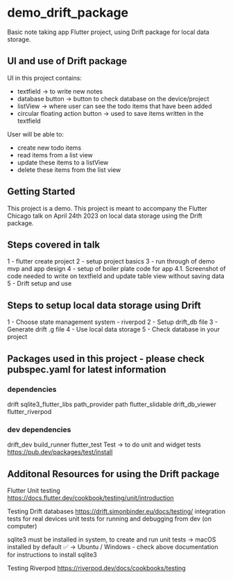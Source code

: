 # demo_drift_package

Basic note taking app Flutter project, using Drift package for local data storage.

## UI and use of Drift package 

UI in this project contains:
- textfield -> to write new notes
- database button -> button to check database on the device/project
- listView -> where user can see the todo items that have been added
- circular floating action button -> used to save items written in the textfield

User will be able to:
- create new todo items 
- read items from a list view 
- update these items to a listView
- delete these items from the list view

## Getting Started

This project is a demo. This project is meant to accompany the Flutter Chicago talk on April 24th 2023 on local data storage using the Drift package.

## Steps covered in talk 
1 -     flutter create project 
2 -     setup project basics
3 -     run through of demo mvp and app design
4 -     setup of boiler plate code for app
4.1.    Screenshot of code needed to write on textfield 
        and update table view without saving data 
5 -     Drift setup and use   

## Steps to setup local data storage using Drift
1 -     Choose state management system - riverpod
2 -     Setup drift_db file
3 -     Generate drift .g file 
4 -     Use local data storage 
5 -     Check database in your project 

## Packages used in this project - please check pubspec.yaml for latest information
### dependencies
  drift
  sqlite3_flutter_libs
  path_provider
  path
  flutter_slidable
  drift_db_viewer
  flutter_riverpod

### dev dependencies
  drift_dev
  build_runner
  flutter_test
Test 
-> to do unit and widget tests 
https://pub.dev/packages/test/install

## Additonal Resources for using the Drift package 

Flutter Unit testing 
https://docs.flutter.dev/cookbook/testing/unit/introduction

Testing Drift databases 
https://drift.simonbinder.eu/docs/testing/
integration tests for real devices 
unit tests for running and debugging from dev (on computer)

sqlite3 must be installed in system, to create and run unit tests
-> macOS installed by default ✅
-> Ubuntu / Windows - check above documentation for instructions to install sqlite3

Testing Riverpod 
https://riverpod.dev/docs/cookbooks/testing

